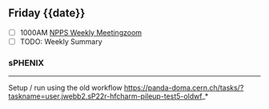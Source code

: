 ## Friday {{date}}

- [ ] 1000AM [NPPS Weekly Meeting](https://docs.google.com/document/d/1YfTyXPeXNQU4XUB28bvHJolgyBIJ2bfrd0u9Gd3WD70/edit)[zoom](https://bnl.zoomgov.com/j/16157150845?pwd=NXNqTi9ZWEFBKzYwRXQ5U3NXU1dBZz09)
- [ ] TODO: Weekly Summary

### sPHENIX 
--------------------------------


Setup / run using the old workflow
https://panda-doma.cern.ch/tasks/?taskname=user.jwebb2.sP22r-hfcharm-pileup-test5-oldwf_*